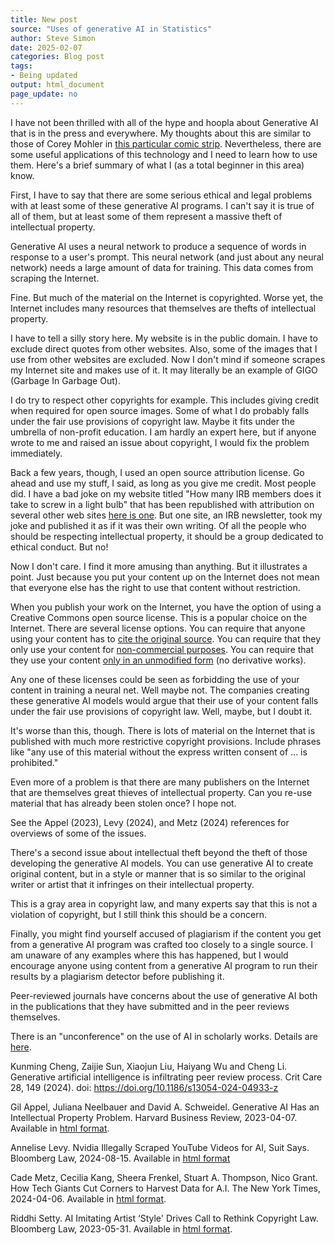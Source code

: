 ```yaml
---
title: New post
source: "Uses of generative AI in Statistics"
author: Steve Simon
date: 2025-02-07
categories: Blog post
tags:
- Being updated
output: html_document
page_update: no
---
```


I have not been thrilled with all of the hype and hoopla about Generative AI that is in the press and everywhere. My thoughts about this are similar to those of Corey Mohler in [this particular comic strip][ref01]. Nevertheless, there are some useful applications of this technology and I need to learn how to use them. Here's a brief summary of what I (as a total beginner in this area) know.

[ref01]: https://existentialcomics.com/comic/557

<!---more--->

First, I have to say that there are some serious ethical and legal problems with at least some of these generative AI programs. I can't say it is true of all of them, but at least some of them represent a massive theft of intellectual property.

Generative AI uses a neural network to produce a sequence of words in response to a user's prompt. This neural network (and just about any neural network) needs a large amount of data for training. This data comes from scraping the Internet. 

Fine. But much of the material on the Internet is copyrighted. Worse yet, the Internet includes many resources that themselves are thefts of intellectual property.

I have to tell a silly story here. My website is in the public domain. I have to exclude direct quotes from other websites. Also, some of the images that I use from other websites are excluded. Now I don't mind if someone scrapes my Internet site and makes use of it. It may literally be an example of GIGO (Garbage In Garbage Out). 

I do try to respect other copyrights for example. This includes giving credit when required for open source images. Some of what I do probably falls under the fair use provisions of copyright law. Maybe it fits under the umbrella of non-profit education. I am hardly an expert here, but if anyone wrote to me and raised an issue about copyright, I would fix the problem immediately.

Back a few years, though, I used an open source attribution license. Go ahead and use my stuff, I said, as long as you give me credit. Most people did. I have a bad joke on my website titled "How many IRB members does it take to screw in a light bulb" that has been republished with attribution on several other web sites [here is one][ref02]. But one site, an IRB newsletter, took my joke and published it as if it was their own writing. Of all the people who should be respecting intellectual property, it should be a group dedicated to ethical conduct. But no!

Now I don't care. I find it more amusing than anything. But it illustrates a point. Just because you put your content up on the Internet does not mean that everyone else has the right to use that content without restriction. 

When you publish your work on the Internet, you have the option of using a Creative Commons open source license. This is a popular choice on the Internet. There are several license options. You can require that anyone using your content has to [cite the original source][ref04]. You can require that they only use your content for [non-commercial purposes][ref05]. You can require that they use your content [only in an unmodified form][ref06] (no derivative works). 

Any one of these licenses could be seen as forbidding the use of your content in training a neural net. Well maybe not. The companies creating these generative AI models would argue that their use of your content falls under the fair use provisions of copyright law. Well, maybe, but I doubt it.

It's worse than this, though. There is lots of material on the Internet that is published with much more restrictive copyright provisions. Include phrases like "any use of this material without the express written consent of ... is prohibited." 

Even more of a problem is that there are many publishers on the Internet that are themselves great thieves of intellectual property. Can you re-use material that has already been stolen once? I hope not.

See the Appel (2023), Levy (2024), and Metz (2024) references for overviews of some of the issues.

There's a second issue about intellectual theft beyond the theft of those developing the generative AI models. You can use generative AI to create original content, but in a style or manner that is so similar to the original writer or artist that it infringes on their intellectual property. 

This is a gray area in copyright law, and many experts say that this is not a violation of copyright, but I still think this should be a concern.

Finally, you might find yourself accused of plagiarism if the content you get from a generative AI program was crafted too closely to a single source. I am unaware of any examples where this has happened, but I would encourage anyone using content from a generative AI program to run their results by a plagiarism detector before publishing it.

Peer-reviewed journals have concerns about the use of generative AI both in the publications that they have submitted and in the peer reviews themselves.

There is an "unconference" on the use of AI in scholarly works. Details are [here][ref11].

Kunming Cheng, Zaijie Sun, Xiaojun Liu, Haiyang Wu and Cheng Li. Generative artificial intelligence is infiltrating peer review process. Crit Care 28, 149 (2024). doi:  https://doi.org/10.1186/s13054-024-04933-z


Gil Appel, Juliana Neelbauer and David A. Schweidel. Generative AI Has an Intellectual Property Problem. Harvard Business Review, 2023-04-07. Available in [html format][ref03].

Annelise Levy. Nvidia Illegally Scraped YouTube Videos for AI, Suit Says. Bloomberg Law, 2024-08-15. Available in [html format][ref07]

Cade Metz, Cecilia Kang, Sheera Frenkel, Stuart A. Thompson, Nico Grant. How Tech Giants Cut Corners to Harvest Data for A.I. The New York Times, 2024-04-06. Available in [html format][ref08].

Riddhi Setty. AI Imitating Artist ‘Style' Drives Call to Rethink Copyright Law. Bloomberg Law, 2023-05-31. Available in [html format][ref09].

[ref01]: https://existentialcomics.com/comic/557
[ref02]: https://www.devpsy.org/humor/irb.html
[ref03]: https://hbr.org/2023/04/generative-ai-has-an-intellectual-property-problem
[ref04]: https://creativecommons.org/licenses/by/4.0/
[ref05]: https://creativecommons.org/licenses/by-nc/4.0/
[ref06]: https://creativecommons.org/licenses/by-nd/4.0/
[ref07]: https://news.bloomberglaw.com/ip-law/nvidia-illegally-scrapped-youtube-videos-to-train-ai-suit-says
[ref08]: https://www.nytimes.com/2024/04/06/technology/tech-giants-harvest-data-artificial-intelligence.html
[ref09]: https://news.bloomberglaw.com/ip-law/ai-imitating-artist-style-drives-call-to-rethink-copyright-law
[ref10]: https://doi.org/10.1186/s13054-024-04933-z
[ref11]: https://library.umkc.edu/apply-ai-scholarly-works/